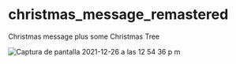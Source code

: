 # christmas_message_remastered
Christmas message plus some Christmas Tree

![Captura de pantalla 2021-12-26 a las 12 54 36 p  m](https://user-images.githubusercontent.com/89955811/147412630-76f6d56e-def4-48d0-b121-baa109fbb967.png)

